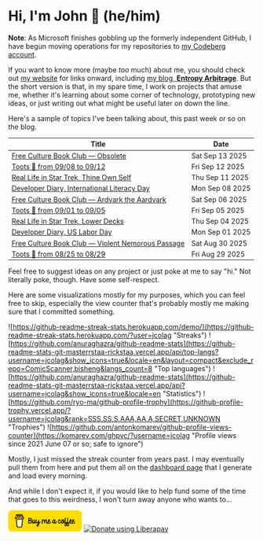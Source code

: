 # Hi, I'm John 👋 (he/him)

**Note**:  As Microsoft finishes gobbling up the formerly independent GitHub, I have begun moving operations for my repositories to [my Codeberg account](https://codeberg.org/jcolag).

If you want to know more (maybe *too* much) about me, you should check out [my website](https://john.colagioia.net/) for links onward, including [my blog, **Entropy Arbitrage**](https://john.colagioia.net/blog).  But the short version is that, in my spare time, I work on projects that amuse me, whether it's learning about some corner of technology, prototyping new ideas, or just writing out what might be useful later on down the line.

Here's a sample of topics I've been talking about, this past week or so on the blog.

|Title|Date|
|-----|-------|
|[Free Culture Book Club — Obsolete](https://john.colagioia.net/blog/2025/09/13/obsolete.html)|Sat Sep 13 2025|
|[Toots 🦣 from 09/08 to 09/12](https://john.colagioia.net/blog/2025/09/12/week.html)|Fri Sep 12 2025|
|[Real Life in Star Trek, Thine Own Self](https://john.colagioia.net/blog/2025/09/11/thine-own-self.html)|Thu Sep 11 2025|
|[Developer Diary, International Literacy Day](https://john.colagioia.net/blog/2025/09/08/literacy.html)|Mon Sep 08 2025|
|[Free Culture Book Club — Ardvark the Aardvark](https://john.colagioia.net/blog/2025/09/06/ardvark.html)|Sat Sep 06 2025|
|[Toots 🦣 from 09/01 to 09/05](https://john.colagioia.net/blog/2025/09/05/week.html)|Fri Sep 05 2025|
|[Real Life in Star Trek, Lower Decks](https://john.colagioia.net/blog/2025/09/04/lower-decks.html)|Thu Sep 04 2025|
|[Developer Diary, US Labor Day](https://john.colagioia.net/blog/2025/09/01/labor.html)|Mon Sep 01 2025|
|[Free Culture Book Club — Violent Nemorous Passage](https://john.colagioia.net/blog/2025/08/30/nemorous.html)|Sat Aug 30 2025|
|[Toots 🦣 from 08/25 to 08/29](https://john.colagioia.net/blog/2025/08/29/week.html)|Fri Aug 29 2025|

Feel free to suggest ideas on any project or just poke at me to say "hi." Not literally poke, though. Have some self-respect.

Here are some visualizations mostly for my purposes, which you can feel free to skip, especially the view counter that's probably mostly me making sure that I committed something.

![https://github-readme-streak-stats.herokuapp.com/demo/](https://github-readme-streak-stats.herokuapp.com/?user=jcolag "Streaks")
![https://github.com/anuraghazra/github-readme-stats](https://github-readme-stats-git-masterrstaa-rickstaa.vercel.app/api/top-langs?username=jcolag&show_icons=true&locale=en&layout=compact&exclude_repo=ComicScanner,bisheng&langs_count=8 "Top languages")
![https://github.com/anuraghazra/github-readme-stats](https://github-readme-stats-git-masterrstaa-rickstaa.vercel.app/api?username=jcolag&show_icons=true&locale=en "Statistics")
![https://github.com/ryo-ma/github-profile-trophy](https://github-profile-trophy.vercel.app/?username=jcolag&rank=SSS,SS,S,AAA,AA,A,SECRET,UNKNOWN "Trophies")
![https://github.com/antonkomarev/github-profile-views-counter](https://komarev.com/ghpvc/?username=jcolag "Profile views since 2021 June 07 or so; safe to ignore")

Mostly, I just missed the streak counter from years past.  I may eventually pull them from here and put them all on the [dashboard page](https://github.com/jcolag/dash) that I generate and load every morning.

And while I don't expect it, if you would like to help fund some of the time that goes to this weirdness, I won't turn away anyone who wants to...

[<img src="images/default-yellow.png" alt="Buy Me a Coffee" width="150px"/>](https://www.buymeacoffee.com/jcolag)
<a href="https://liberapay.com/jcolag/donate"><img alt="Donate using Liberapay" src="https://liberapay.com/assets/widgets/donate.svg"></a>
